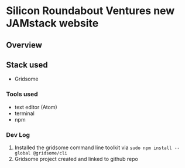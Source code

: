 # Silicon Roundabout Ventures new JAMstack website

## Overview


## Stack used
 * Gridsome

### Tools used

* text editor (Atom)
* terminal
* npm

### Dev Log

1. Installed the gridsome command line toolkit via `sudo npm install --global @gridsome/cli`
2. Gridsome project created  and linked to github repo
